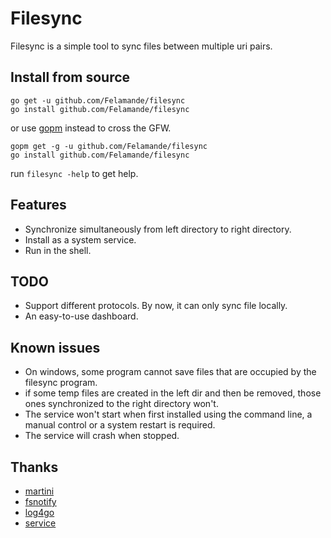 ﻿# Filesync

Filesync is a simple tool to sync files between multiple uri pairs.

## Install from source
```
go get -u github.com/Felamande/filesync
go install github.com/Felamande/filesync
```
or use [gopm](http://gopm.io) instead to cross the GFW.
```
gopm get -g -u github.com/Felamande/filesync 
go install github.com/Felamande/filesync
```
run ```filesync -help``` to get help.

## Features
* Synchronize simultaneously from left directory to right directory.
* Install as a system service.
* Run in the shell.

## TODO
* Support different protocols. By now, it can only sync file locally.
* An easy-to-use dashboard.

## Known issues
* On windows, some program cannot save files that are occupied by the filesync program.
* if some temp files are created in the left dir and then be removed, those ones synchronized to the right directory won't.
* The service won't start when first installed using the command line, a manual control or a system restart is required.
* The service will crash when stopped.

## Thanks
* [martini](https://github.com/go-martini/martini)
* [fsnotify](https://gopkg.in/fsnotify.v1)
* [log4go](https://code.google.com/p/log4go)
* [service](https://github.com/kardianos/service)






